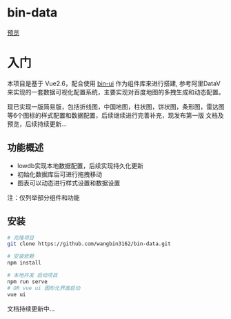 # bin-data

[预览](https://wangbin3162.gitee.io/bin-data/)

# 入门

本项目是基于 Vue2.6，配合使用 [bin-ui](https://github.com/wangbin3162/bin-ui/) 作为组件库来进行搭建,
参考阿里DataV来实现的一套数据可视化配置系统，主要实现对百度地图的多拽生成和动态配置。

现已实现一版简易版，包括折线图，中国地图，柱状图，饼状图，条形图，雷达图等6个图标的样式配置和数据配置，后续继续进行完善补充，现发布第一版
文档及预览，后续持续更新...

## 功能概述
  
  - lowdb实现本地数据配置，后续实现持久化更新
  - 初始化数据库后可进行拖拽移动
  - 图表可以动态进行样式设置和数据设置
  

 注：仅列举部分组件和功能
      

## 安装

```bash
# 克隆项目
git clone https://github.com/wangbin3162/bin-data.git

# 安装依赖
npm install

# 本地开发 启动项目
npm run serve
# OR vue ui 图形化界面启动
vue ui
```

文档持续更新中...
